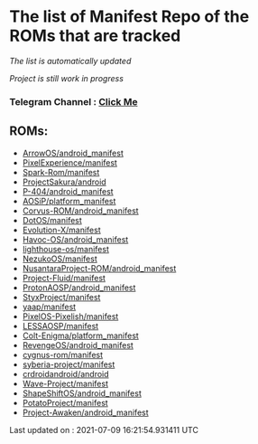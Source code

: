# The list of Manifest Repo of the ROMs that are tracked

*The list is automatically updated*

*Project is still work in progress*

### Telegram Channel : [Click Me](https://t.me/ROM_tracker)
## ROMs:
 * [ArrowOS/android_manifest](https://github.com/ArrowOS/android_manifest)
 * [PixelExperience/manifest](https://github.com/PixelExperience/manifest)
 * [Spark-Rom/manifest](https://github.com/Spark-Rom/manifest)
 * [ProjectSakura/android](https://github.com/ProjectSakura/android)
 * [P-404/android_manifest](https://github.com/P-404/android_manifest)
 * [AOSiP/platform_manifest](https://github.com/AOSiP/platform_manifest)
 * [Corvus-ROM/android_manifest](https://github.com/Corvus-ROM/android_manifest)
 * [DotOS/manifest](https://github.com/DotOS/manifest)
 * [Evolution-X/manifest](https://github.com/Evolution-X/manifest)
 * [Havoc-OS/android_manifest](https://github.com/Havoc-OS/android_manifest)
 * [lighthouse-os/manifest](https://github.com/lighthouse-os/manifest)
 * [NezukoOS/manifest](https://github.com/NezukoOS/manifest)
 * [NusantaraProject-ROM/android_manifest](https://github.com/NusantaraProject-ROM/android_manifest)
 * [Project-Fluid/manifest](https://github.com/Project-Fluid/manifest)
 * [ProtonAOSP/android_manifest](https://github.com/ProtonAOSP/android_manifest)
 * [StyxProject/manifest](https://github.com/StyxProject/manifest)
 * [yaap/manifest](https://github.com/yaap/manifest)
 * [PixelOS-Pixelish/manifest](https://github.com/PixelOS-Pixelish/manifest)
 * [LESSAOSP/manifest](https://github.com/LESSAOSP/manifest)
 * [Colt-Enigma/platform_manifest](https://github.com/Colt-Enigma/platform_manifest)
 * [RevengeOS/android_manifest](https://github.com/RevengeOS/android_manifest)
 * [cygnus-rom/manifest](https://github.com/cygnus-rom/manifest)
 * [syberia-project/manifest](https://github.com/syberia-project/manifest)
 * [crdroidandroid/android](https://github.com/crdroidandroid/android)
 * [Wave-Project/manifest](https://github.com/Wave-Project/manifest)
 * [ShapeShiftOS/android_manifest](https://github.com/ShapeShiftOS/android_manifest)
 * [PotatoProject/manifest](https://github.com/PotatoProject/manifest)
 * [Project-Awaken/android_manifest](https://github.com/Project-Awaken/android_manifest)


Last updated on : 2021-07-09 16:21:54.931411 UTC